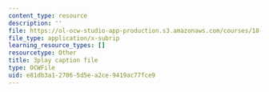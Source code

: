 ```yaml
---
content_type: resource
description: ''
file: https://ol-ocw-studio-app-production.s3.amazonaws.com/courses/18-06sc-linear-algebra-fall-2011/e81db3a127065d5ea2ce9419ac77fce9_TSdXJw83kyA.vtt
file_type: application/x-subrip
learning_resource_types: []
resourcetype: Other
title: 3play caption file
type: OCWFile
uid: e81db3a1-2706-5d5e-a2ce-9419ac77fce9
---
```

